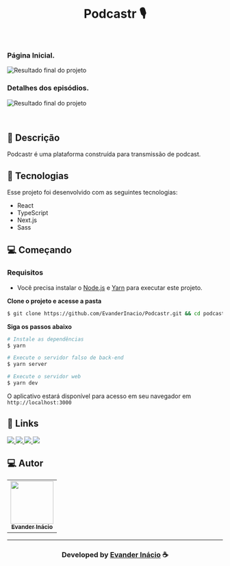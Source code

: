<h1 align="center">
  Podcastr 🎙️
</h1>

<br>

### Página Inicial. 
![Resultado final do projeto](https://raw.githubusercontent.com/EvanderInacio/Podcastr/main/public/Home-preview.png)

### Detalhes dos episódios. 

![Resultado final do projeto](https://raw.githubusercontent.com/EvanderInacio/Podcastr/main/public/Details-preview.png)

<br>

## 📝 Descrição 

Podcastr é uma plataforma construída para transmissão de podcast.  

## 🚀 Tecnologias

Esse projeto foi desenvolvido com as seguintes tecnologias:

- React
- TypeScript
- Next.js
- Sass

## 💻 Começando

### Requisitos

- Você precisa instalar o [Node.js](https://nodejs.org/en/download/) e [Yarn](https://yarnpkg.com/) para executar este projeto.

**Clone o projeto e acesse a pasta**

```bash
$ git clone https://github.com/EvanderInacio/Podcastr.git && cd podcastr
```

**Siga os passos abaixo**

```bash
# Instale as dependências
$ yarn

# Execute o servidor falso de back-end
$ yarn server

# Execute o servidor web
$ yarn dev
```

O aplicativo estará disponível para acesso em seu navegador em `http://localhost:3000`

## 🔗 Links

<p align="left">
 
 <a href="https://www.linkedin.com/in/evander-inacio" alt="Linkedin">
  <img src="https://img.shields.io/badge/-Linkedin-0A66C2?style=for-the-badge&logo=Linkedin&logoColor=FFFFFF&link=https://www.linkedin.com/in/evander-inacio"/> 
 </a>
 
 <a href="https://www.facebook.com/evandder.lopes" alt="Facebook">
  <img src="https://img.shields.io/badge/-Facebook-000dff?style=for-the-badge&logo=Facebook&logoColor=FFFFFF&link=https://www.facebook.com/evandder.lopes"/> 
 </a>
 
 <a href="https://twitter.com/Evander_Inacio" alt="Twitter">
  <img src="https://img.shields.io/badge/-Twitter-1DA1F2?style=for-the-badge&logo=Twitter&logoColor=FFFFFF&link=https://twitter.com/Evander_Inacio"/> 
 </a>

  <a href="https://www.evanderinacio.com/" alt="Portfolio">
  <img src="https://img.shields.io/badge/my_portfolio-000?style=for-the-badge&logo=ko-fi&logoColor=white&link=https://www.evanderinacio.com/"/>
 </a>

 </p>
 
## 💻 Autor<br>
<table>
  <tr>
    <td align="center">
      <a href="https://github.com/EvanderInacio">
        <img src="https://avatars.githubusercontent.com/u/72362299?s=96&v=4" width="100px;" /><br>
        <sub>
          <b>Evander Inácio</b>
        </sub>
      </a>
    </td>
  </tr>
</table>

-----

  <h3 align="center"> Developed by <a href="https://www.linkedin.com/in/evander-inacio/">Evander Inácio</a> ☕</h3>

